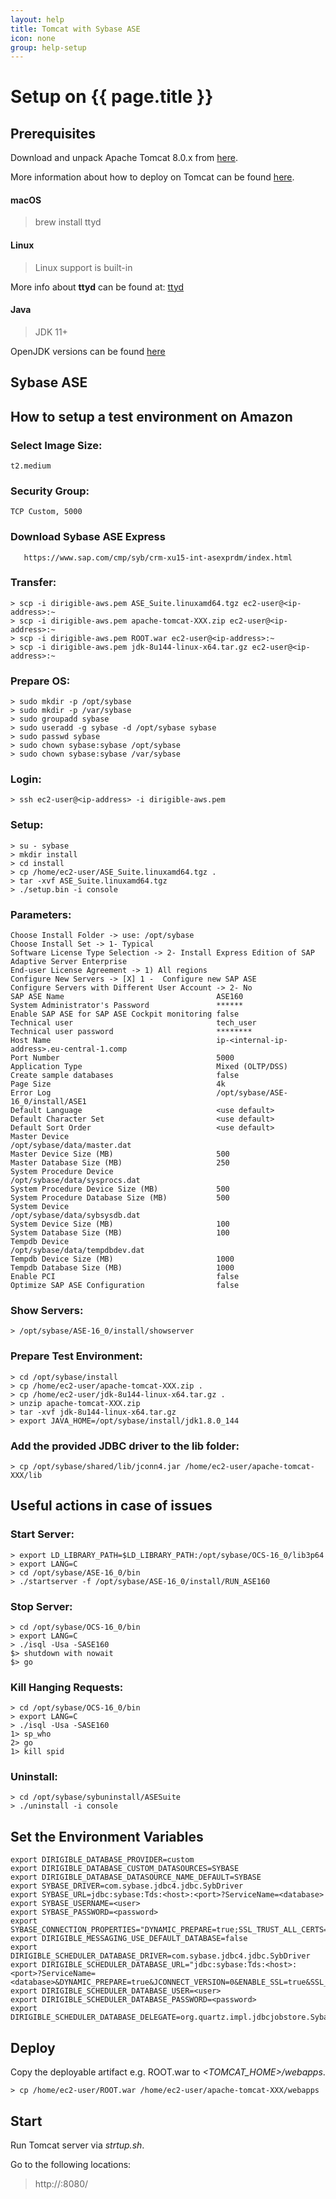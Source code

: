 ```yaml
---
layout: help
title: Tomcat with Sybase ASE
icon: none
group: help-setup
---
```


Setup on {{ page.title }}
===


Prerequisites
---

Download and unpack Apache Tomcat 8.0.x from [here](http://tomcat.apache.org/download-80.cgi).

More information about how to deploy on Tomcat can be found [here](http://tomcat.apache.org/tomcat-8.0-doc/appdev/deployment.html).

#### macOS

> brew install ttyd

#### Linux

> Linux support is built-in

More info about **ttyd** can be found at: [ttyd](https://github.com/tsl0922/ttyd)

#### Java
> JDK 11+

OpenJDK versions can be found [here](https://openjdk.java.net/projects/jdk/)

Sybase ASE
---

How to setup a test environment on Amazon
---

### Select Image Size:

	t2.medium

### Security Group:

	TCP Custom, 5000

### Download Sybase ASE Express

       https://www.sap.com/cmp/syb/crm-xu15-int-asexprdm/index.html
       
### Transfer:

	> scp -i dirigible-aws.pem ASE_Suite.linuxamd64.tgz ec2-user@<ip-address>:~
	> scp -i dirigible-aws.pem apache-tomcat-XXX.zip ec2-user@<ip-address>:~
	> scp -i dirigible-aws.pem ROOT.war ec2-user@<ip-address>:~
	> scp -i dirigible-aws.pem jdk-8u144-linux-x64.tar.gz ec2-user@<ip-address>:~

### Prepare OS:

	> sudo mkdir -p /opt/sybase
	> sudo mkdir -p /var/sybase
	> sudo groupadd sybase
	> sudo useradd -g sybase -d /opt/sybase sybase
	> sudo passwd sybase
	> sudo chown sybase:sybase /opt/sybase
	> sudo chown sybase:sybase /var/sybase
	
### Login:

	> ssh ec2-user@<ip-address> -i dirigible-aws.pem

### Setup:

	> su - sybase
	> mkdir install
	> cd install
	> cp /home/ec2-user/ASE_Suite.linuxamd64.tgz .
	> tar -xvf ASE_Suite.linuxamd64.tgz
	> ./setup.bin -i console

### Parameters:

	Choose Install Folder -> use: /opt/sybase
	Choose Install Set -> 1- Typical
	Software License Type Selection -> 2- Install Express Edition of SAP Adaptive Server Enterprise
	End-user License Agreement -> 1) All regions
	Configure New Servers -> [X] 1 -  Configure new SAP ASE
	Configure Servers with Different User Account -> 2- No
	SAP ASE Name                                  ASE160
	System Administrator's Password               ******
	Enable SAP ASE for SAP ASE Cockpit monitoring false
	Technical user                                tech_user
	Technical user password                       ********
	Host Name                                     ip-<internal-ip-address>.eu-central-1.comp
	Port Number                                   5000
	Application Type                              Mixed (OLTP/DSS)
	Create sample databases                       false
	Page Size                                     4k
	Error Log                                     /opt/sybase/ASE-16_0/install/ASE1
	Default Language                              <use default>
	Default Character Set                         <use default>
	Default Sort Order                            <use default>
	Master Device                                 /opt/sybase/data/master.dat
	Master Device Size (MB)                       500
	Master Database Size (MB)                     250
	System Procedure Device                       /opt/sybase/data/sysprocs.dat
	System Procedure Device Size (MB)             500
	System Procedure Database Size (MB)           500
	System Device                                 /opt/sybase/data/sybsysdb.dat
	System Device Size (MB)                       100
	System Database Size (MB)                     100
	Tempdb Device                                 /opt/sybase/data/tempdbdev.dat
	Tempdb Device Size (MB)                       1000
	Tempdb Database Size (MB)                     1000
	Enable PCI                                    false
	Optimize SAP ASE Configuration                false

### Show Servers:

	> /opt/sybase/ASE-16_0/install/showserver

### Prepare Test Environment:

	> cd /opt/sybase/install
	> cp /home/ec2-user/apache-tomcat-XXX.zip .
	> cp /home/ec2-user/jdk-8u144-linux-x64.tar.gz .
	> unzip apache-tomcat-XXX.zip
	> tar -xvf jdk-8u144-linux-x64.tar.gz
	> export JAVA_HOME=/opt/sybase/install/jdk1.8.0_144

### Add the provided JDBC driver to the lib folder:

	> cp /opt/sybase/shared/lib/jconn4.jar /home/ec2-user/apache-tomcat-XXX/lib

Useful actions in case of issues
---

### Start Server:
	> export LD_LIBRARY_PATH=$LD_LIBRARY_PATH:/opt/sybase/OCS-16_0/lib3p64
	> export LANG=C
	> cd /opt/sybase/ASE-16_0/bin
	> ./startserver -f /opt/sybase/ASE-16_0/install/RUN_ASE160

### Stop Server:
	> cd /opt/sybase/OCS-16_0/bin
	> export LANG=C
	> ./isql -Usa -SASE160
	$> shutdown with nowait
	$> go

### Kill Hanging Requests:
	> cd /opt/sybase/OCS-16_0/bin
	> export LANG=C
	> ./isql -Usa -SASE160
	1> sp_who
	2> go
	1> kill spid

### Uninstall:
	> cd /opt/sybase/sybuninstall/ASESuite
	> ./uninstall -i console
	

Set the Environment Variables
---

	export DIRIGIBLE_DATABASE_PROVIDER=custom
	export DIRIGIBLE_DATABASE_CUSTOM_DATASOURCES=SYBASE
	export DIRIGIBLE_DATABASE_DATASOURCE_NAME_DEFAULT=SYBASE
	export SYBASE_DRIVER=com.sybase.jdbc4.jdbc.SybDriver
	export SYBASE_URL=jdbc:sybase:Tds:<host>:<port>?ServiceName=<database>
	export SYBASE_USERNAME=<user>
	export SYBASE_PASSWORD=<password>
	export SYBASE_CONNECTION_PROPERTIES="DYNAMIC_PREPARE=true;SSL_TRUST_ALL_CERTS=true;JCONNECT_VERSION=0;ENABLE_SSL=true;"
	export DIRIGIBLE_MESSAGING_USE_DEFAULT_DATABASE=false
	export DIRIGIBLE_SCHEDULER_DATABASE_DRIVER=com.sybase.jdbc4.jdbc.SybDriver
	export DIRIGIBLE_SCHEDULER_DATABASE_URL="jdbc:sybase:Tds:<host>:<port>?ServiceName=<database>&DYNAMIC_PREPARE=true&JCONNECT_VERSION=0&ENABLE_SSL=true&SSL_TRUST_ALL_CERTS=true"
	export DIRIGIBLE_SCHEDULER_DATABASE_USER=<user>
	export DIRIGIBLE_SCHEDULER_DATABASE_PASSWORD=<password>
	export DIRIGIBLE_SCHEDULER_DATABASE_DELEGATE=org.quartz.impl.jdbcjobstore.SybaseDelegate

Deploy
---

Copy the deployable artifact e.g. ROOT.war to *<TOMCAT_HOME>/webapps*.

	> cp /home/ec2-user/ROOT.war /home/ec2-user/apache-tomcat-XXX/webapps

Start
---

Run Tomcat server via *strtup.sh*. 

Go to the following locations: 

> http://<aws-host>:8080/

